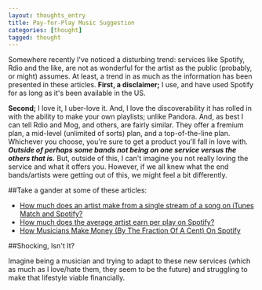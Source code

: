 ```yaml
---
layout: thoughts_entry
title: Pay-for-Play Music Suggestion
categories: [thought]
tagged: thought
---
```


Somewhere recently I've noticed a disturbing trend: services like Spotify, Rdio and the like, are not as wonderful for the artist as the public (probably, or might) assumes. At least, a trend in as much as the information has been presented in these articles. **First, a disclaimer;** I use, and have used Spotify for as long as it's been available in the US.

**Second;** I love it, I uber-love it. And, I love the discoverability it has rolled in with the ability to make your own playlists; unlike Pandora. And, as best I can tell Rdio and Mog, and others, are fairly similar. They offer a fremium plan, a mid-level (unlimited of sorts) plan, and a top-of-the-line plan. Whichever you choose, you're sure to get a product you'll fall in love with. _**Outside of perhaps some bands not being on one service versus the others that is.**_ But, outside of this, I can't imagine you not really loving the service and what it offers you. However, if we all knew what the end bands/artists were getting out of this, we might feel a bit differently.

##Take a gander at some of these articles:

- [How much does an artist make from a single stream of a song on iTunes Match and Spotify?](http://thenextweb.com/apple/2012/09/03/less-than-a-stinkin-cent/)
- [How much does the average artist earn per play on Spotify?](http://www.quora.com/Spotify/How-much-does-the-average-artist-earn-per-play-on-Spotify)
- [How Musicians Make Money (By The Fraction Of A Cent) On Spotify](http://www.npr.org/blogs/therecord/2012/09/26/161758720/how-musicians-make-money-by-the-fraction-of-a-cent-on-spotify)

##Shocking, Isn't It?

Imagine being a musician and trying to adapt to these new services (which as much as I love/hate them, they seem to be the future) and struggling to make that lifestyle viable financially.